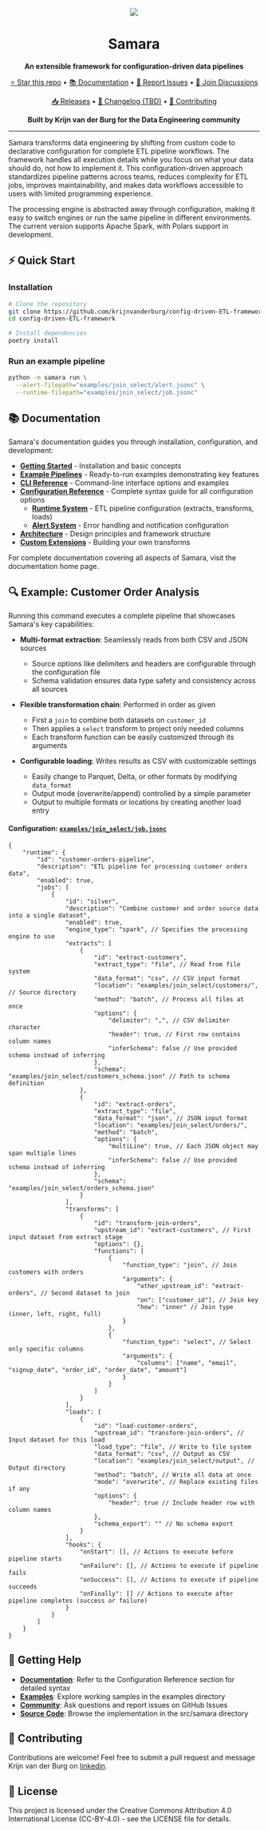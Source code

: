<p align="center">
  <img src="docs/logo2.svg"/>
</p>

<h1 align="center">Samara</h1>

<p align="center">
  <b>An extensible framework for configuration-driven data pipelines</b>
</p>

<p align="center">
  <a href="https://github.com/krijnvanderburg/config-driven-ETL-framework/stargazers">⭐ Star this repo</a> •
  <a href="./docs/README.md">📚 Documentation</a> •
  <a href="https://github.com/krijnvanderburg/config-driven-ETL-framework/issues">🐛 Report Issues</a> •
  <a href="https://github.com/krijnvanderburg/config-driven-ETL-framework/discussions">💬 Join Discussions</a>
</p>

<p align="center">
  <a href="https://github.com/krijnvanderburg/config-driven-ETL-framework/releases">📥 Releases</a> •
  <a href="https://github.com/krijnvanderburg/config-driven-ETL-framework/blob/main/CHANGELOG.md">📝 Changelog (TBD)</a> •
  <a href="https://github.com/krijnvanderburg/config-driven-ETL-framework/blob/main/CONTRIBUTING.md">🤝 Contributing</a>
</p>

<p align="center">
  <b>Built by Krijn van der Burg for the Data Engineering community</b>
</p>

---

Samara transforms data engineering by shifting from custom code to declarative configuration for complete ETL pipeline workflows. The framework handles all execution details while you focus on what your data should do, not how to implement it. This configuration-driven approach standardizes pipeline patterns across teams, reduces complexity for ETL jobs, improves maintainability, and makes data workflows accessible to users with limited programming experience.

The processing engine is abstracted away through configuration, making it easy to switch engines or run the same pipeline in different environments. The current version supports Apache Spark, with Polars support in development.

## ⚡ Quick Start

### Installation
```bash
# Clone the repository
git clone https://github.com/krijnvanderburg/config-driven-ETL-framework.git
cd config-driven-ETL-framework

# Install dependencies
poetry install
```

### Run an example pipeline
```bash
python -m samara run \
  --alert-filepath="examples/join_select/alert.jsonc" \
  --runtime-filepath="examples/join_select/job.jsonc"
```

## 📚 Documentation
Samara's documentation guides you through installation, configuration, and development:

- **[Getting Started](./docs/getting_started.md)** - Installation and basic concepts
- **[Example Pipelines](./examples/)** - Ready-to-run examples demonstrating key features
- **[CLI Reference](./docs/cli.md)** - Command-line interface options and examples
- **[Configuration Reference](./docs/README.md)** - Complete syntax guide for all configuration options
  - **[Runtime System](./docs/runtime/README.md)** - ETL pipeline configuration (extracts, transforms, loads)
  - **[Alert System](./docs/alert/README.md)** - Error handling and notification configuration
- **[Architecture](./docs/architecture.md)** - Design principles and framework structure
- **[Custom Extensions](./docs/architecture.md#extending-with-custom-transforms)** - Building your own transforms

For complete documentation covering all aspects of Samara, visit the documentation home page.

## 🔍 Example: Customer Order Analysis
Running this command executes a complete pipeline that showcases Samara's key capabilities:

- **Multi-format extraction**: Seamlessly reads from both CSV and JSON sources
  - Source options like delimiters and headers are configurable through the configuration file
  - Schema validation ensures data type safety and consistency across all sources

- **Flexible transformation chain**: Performed in order as given
  - First a `join` to combine both datasets on `customer_id`
  - Then applies a `select` transform to project only needed columns
  - Each transform function can be easily customized through its arguments

- **Configurable loading**: Writes results as CSV with customizable settings
  - Easily change to Parquet, Delta, or other formats by modifying `data_format`
  - Output mode (overwrite/append) controlled by a simple parameter
  - Output to multiple formats or locations by creating another load entry

#### Configuration: [`examples/join_select/job.jsonc`](./examples/join_select/job.jsonc)
```jsonc
{
    "runtime": {
        "id": "customer-orders-pipeline",
        "description": "ETL pipeline for processing customer orders data",
        "enabled": true,
        "jobs": [
            {
                "id": "silver",
                "description": "Combine customer and order source data into a single dataset",
                "enabled": true,
                "engine_type": "spark", // Specifies the processing engine to use
                "extracts": [
                    {
                        "id": "extract-customers",
                        "extract_type": "file", // Read from file system
                        "data_format": "csv", // CSV input format
                        "location": "examples/join_select/customers/", // Source directory
                        "method": "batch", // Process all files at once
                        "options": {
                            "delimiter": ",", // CSV delimiter character
                            "header": true, // First row contains column names
                            "inferSchema": false // Use provided schema instead of inferring
                        },
                        "schema": "examples/join_select/customers_schema.json" // Path to schema definition
                    },
                    {
                        "id": "extract-orders",
                        "extract_type": "file",
                        "data_format": "json", // JSON input format
                        "location": "examples/join_select/orders/",
                        "method": "batch",
                        "options": {
                            "multiLine": true, // Each JSON object may span multiple lines
                            "inferSchema": false // Use provided schema instead of inferring
                        },
                        "schema": "examples/join_select/orders_schema.json"
                    }
                ],
                "transforms": [
                    {
                        "id": "transform-join-orders",
                        "upstream_id": "extract-customers", // First input dataset from extract stage
                        "options": {},
                        "functions": [
                            {
                                "function_type": "join", // Join customers with orders
                                "arguments": { 
                                    "other_upstream_id": "extract-orders", // Second dataset to join
                                    "on": ["customer_id"], // Join key
                                    "how": "inner" // Join type (inner, left, right, full)
                                }
                            },
                            {
                                "function_type": "select", // Select only specific columns
                                "arguments": {
                                    "columns": ["name", "email", "signup_date", "order_id", "order_date", "amount"]
                                }
                            }
                        ]
                    }
                ],
                "loads": [
                    {
                        "id": "load-customer-orders",
                        "upstream_id": "transform-join-orders", // Input dataset for this load
                        "load_type": "file", // Write to file system
                        "data_format": "csv", // Output as CSV
                        "location": "examples/join_select/output", // Output directory
                        "method": "batch", // Write all data at once
                        "mode": "overwrite", // Replace existing files if any
                        "options": {
                            "header": true // Include header row with column names
                        },
                        "schema_export": "" // No schema export
                    }
                ],
                "hooks": {
                    "onStart": [], // Actions to execute before pipeline starts
                    "onFailure": [], // Actions to execute if pipeline fails
                    "onSuccess": [], // Actions to execute if pipeline succeeds
                    "onFinally": [] // Actions to execute after pipeline completes (success or failure)
                }
            }
        ]
    }
}
```

## 🚀 Getting Help
- [**Documentation**](./docs/README.md): Refer to the Configuration Reference section for detailed syntax
- [**Examples**](./examples/): Explore working samples in the examples directory
- [**Community**](https://github.com/krijnvanderburg/config-driven-ETL-framework/issues): Ask questions and report issues on GitHub Issues
- [**Source Code**](./src/samara/): Browse the implementation in the src/samara directory

## 🤝 Contributing
Contributions are welcome! Feel free to submit a pull request and message Krijn van der Burg on [linkedin](https://linkedin.com/in/krijnvanderburg/).

## 📄 License
This project is licensed under the Creative Commons Attribution 4.0 International License (CC-BY-4.0) - see the LICENSE file for details.
